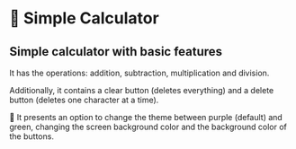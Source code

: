 # 🧮 Simple Calculator
 Simple calculator with basic features
 ---
It has the operations: addition, subtraction, multiplication and division.

Additionally, it contains a clear button (deletes everything) and a delete button (deletes one character at a time).

🎨 It presents an option to change the theme between purple (default) and green, changing the screen background color and the background color of the buttons.
